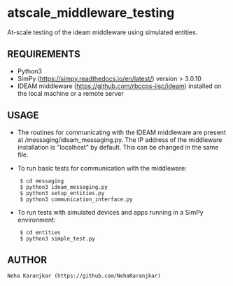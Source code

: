 # atscale_middleware_testing #

At-scale testing of the ideam middleware using simulated entities.

## REQUIREMENTS ##
* Python3 
* SimPy (https://simpy.readthedocs.io/en/latest/) version > 3.0.10
* IDEAM middleware (https://github.com/rbccps-iisc/ideam) installed on the local machine or a remote server

## USAGE ##

* The routines for communicating with the IDEAM middleware are present at /messaging/ideam_messaging.py. The IP address of the middleware installation is "localhost" by default. This can be changed in the same file.

* To run basic tests for communication with the middleware:
```console
	$ cd messaging
	$ python3 ideam_messaging.py 
	$ python3 setup_entities.py
	$ python3 communication_interface.py
```
* To run tests with simulated devices and apps running in a SimPy environment:
``` console
	$ cd entities
	$ python3 simple_test.py
```
## AUTHOR ##
	Neha Karanjkar (https://github.com/NehaKaranjkar)


